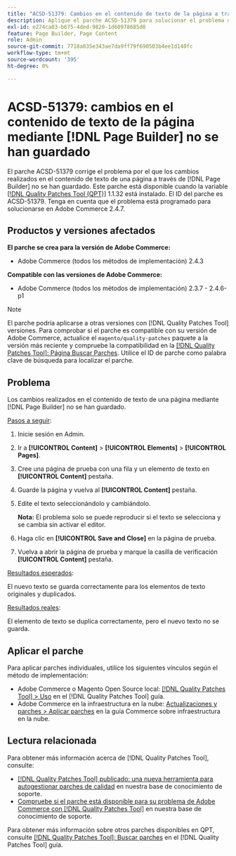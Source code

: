 ```yaml
---
title: "ACSD-51379: Cambios en el contenido de texto de la página a través de [!DNL Page Builder] no se han guardado"
description: Aplique el parche ACSD-51379 para solucionar el problema de Adobe Commerce donde los cambios realizados en el contenido de texto de una página mediante [!DNL Page Builder] no se han guardado.
exl-id: e274ca03-b675-4ded-9820-1d60978685d0
feature: Page Builder, Page Content
role: Admin
source-git-commit: 7718a835e343ae7da9ff79f690503b4ee1d140fc
workflow-type: tm+mt
source-wordcount: '395'
ht-degree: 0%

---
```


# ACSD-51379: cambios en el contenido de texto de la página mediante [!DNL Page Builder] no se han guardado

El parche ACSD-51379 corrige el problema por el que los cambios realizados en el contenido de texto de una página a través de [!DNL Page Builder] no se han guardado. Este parche está disponible cuando la variable [[!DNL Quality Patches Tool (QPT)]](/help/announcements/adobe-commerce-announcements/magento-quality-patches-released-new-tool-to-self-serve-quality-patches.md) 1.1.32 está instalado. El ID del parche es ACSD-51379. Tenga en cuenta que el problema está programado para solucionarse en Adobe Commerce 2.4.7.

## Productos y versiones afectados

**El parche se crea para la versión de Adobe Commerce:**

* Adobe Commerce (todos los métodos de implementación) 2.4.3

**Compatible con las versiones de Adobe Commerce:**

* Adobe Commerce (todos los métodos de implementación) 2.3.7 - 2.4.6-p1

>[!NOTE]
>
>El parche podría aplicarse a otras versiones con [!DNL Quality Patches Tool] versiones. Para comprobar si el parche es compatible con su versión de Adobe Commerce, actualice el `magento/quality-patches` paquete a la versión más reciente y compruebe la compatibilidad en la [[!DNL Quality Patches Tool]: Página Buscar Parches](https://experienceleague.adobe.com/tools/commerce-quality-patches/index.html). Utilice el ID de parche como palabra clave de búsqueda para localizar el parche.

## Problema

Los cambios realizados en el contenido de texto de una página mediante [!DNL Page Builder] no se han guardado.

<u>Pasos a seguir</u>:

1. Inicie sesión en Admin.
1. Ir a **[!UICONTROL Content]** > **[!UICONTROL Elements]** > **[!UICONTROL Pages]**.
1. Cree una página de prueba con una fila y un elemento de texto en **[!UICONTROL Content]** pestaña.
1. Guarde la página y vuelva al **[!UICONTROL Content]** pestaña.
1. Edite el texto seleccionándolo y cambiándolo.

   **Nota:** El problema solo se puede reproducir si el texto se selecciona y se cambia sin activar el editor.

1. Haga clic en **[!UICONTROL Save and Close]** en la página de prueba.
1. Vuelva a abrir la página de prueba y marque la casilla de verificación **[!UICONTROL Content]** pestaña.

<u>Resultados esperados</u>:

El nuevo texto se guarda correctamente para los elementos de texto originales y duplicados.

<u>Resultados reales</u>:

El elemento de texto se duplica correctamente, pero el nuevo texto no se guarda.

## Aplicar el parche

Para aplicar parches individuales, utilice los siguientes vínculos según el método de implementación:

* Adobe Commerce o Magento Open Source local: [[!DNL Quality Patches Tool] > Uso](https://experienceleague.adobe.com/docs/commerce-operations/tools/quality-patches-tool/usage.html) en el [!DNL Quality Patches Tool] guía.
* Adobe Commerce en la infraestructura en la nube: [Actualizaciones y parches > Aplicar parches](https://experienceleague.adobe.com/docs/commerce-cloud-service/user-guide/develop/upgrade/apply-patches.html) en la guía Commerce sobre infraestructura en la nube.

## Lectura relacionada

Para obtener más información acerca de [!DNL Quality Patches Tool], consulte:

* [[!DNL Quality Patches Tool] publicado: una nueva herramienta para autogestionar parches de calidad](/help/announcements/adobe-commerce-announcements/magento-quality-patches-released-new-tool-to-self-serve-quality-patches.md) en nuestra base de conocimiento de soporte.
* [Compruebe si el parche está disponible para su problema de Adobe Commerce con [!DNL Quality Patches Tool]](/help/support-tools/patches-available-in-qpt-tool/check-patch-for-magento-issue-with-magento-quality-patches.md) en nuestra base de conocimiento de soporte.

Para obtener más información sobre otros parches disponibles en QPT, consulte [[!DNL Quality Patches Tool]: Buscar parches](https://experienceleague.adobe.com/tools/commerce-quality-patches/index.html) en el [!DNL Quality Patches Tool] guía.
